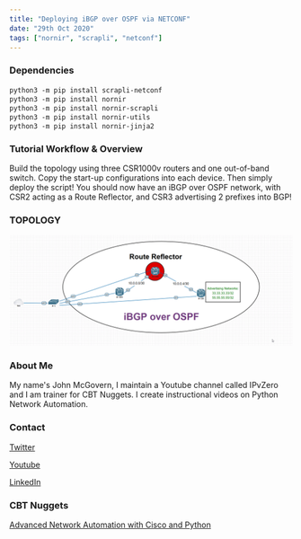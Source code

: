 ```yaml
---
title: "Deploying iBGP over OSPF via NETCONF"
date: "29th Oct 2020"
tags: ["nornir", "scrapli", "netconf"]
---
```


### Dependencies

```
python3 -m pip install scrapli-netconf
python3 -m pip install nornir
python3 -m pip install nornir-scrapli
python3 -m pip install nornir-utils
python3 -m pip install nornir-jinja2
```
### Tutorial Workflow & Overview

Build the topology using three CSR1000v routers and one out-of-band switch. Copy the start-up configurations into each device. Then simply deploy the script!
You should now have an iBGP over OSPF network, with CSR2 acting as a Route Reflector, and CSR3 advertising 2 prefixes into BGP!

### TOPOLOGY

![alt text](https://github.com/IPvZero/scrapli_netconf_BGP/blob/main/images/ibgp.png?raw=true)

### About Me
My name's John McGovern, I maintain a Youtube channel called IPvZero and I am trainer for CBT Nuggets. 
I create instructional videos on Python Network Automation.

### Contact

[Twitter](https://twitter.com/IPvZero)

[Youtube](https://youtube.com/c/IPvZero)

[LinkedIn](https://www.linkedin.com/in/ipvzero)

### CBT Nuggets 

[Advanced Network Automation with Cisco and Python](http://learn.gg/adv-net)

